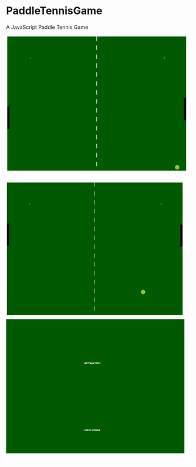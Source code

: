 # PaddleTennisGame
A JavaScript Paddle Tennis Game

![](PaddleTennisGame/img/paddle2.png)
![](PaddleTennisGame/img/paddle3.png)
![](PaddleTennisGame/img/paddle1.png)
